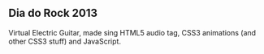 ## Dia do Rock 2013
Virtual Electric Guitar, made sing HTML5 audio tag, CSS3 animations (and other CSS3 stuff) and JavaScript.
